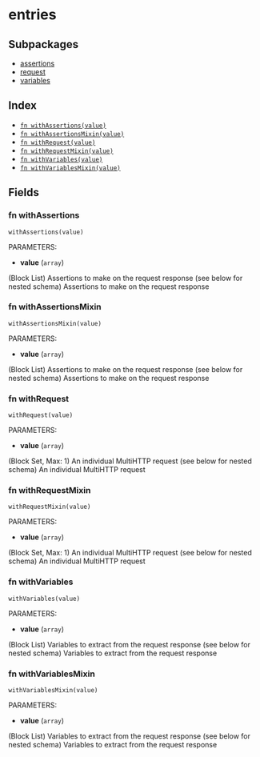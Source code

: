 # entries



## Subpackages

* [assertions](assertions.md)
* [request](request/index.md)
* [variables](variables.md)

## Index

* [`fn withAssertions(value)`](#fn-withassertions)
* [`fn withAssertionsMixin(value)`](#fn-withassertionsmixin)
* [`fn withRequest(value)`](#fn-withrequest)
* [`fn withRequestMixin(value)`](#fn-withrequestmixin)
* [`fn withVariables(value)`](#fn-withvariables)
* [`fn withVariablesMixin(value)`](#fn-withvariablesmixin)

## Fields

### fn withAssertions

```jsonnet
withAssertions(value)
```

PARAMETERS:

* **value** (`array`)

(Block List) Assertions to make on the request response (see below for nested schema)
Assertions to make on the request response
### fn withAssertionsMixin

```jsonnet
withAssertionsMixin(value)
```

PARAMETERS:

* **value** (`array`)

(Block List) Assertions to make on the request response (see below for nested schema)
Assertions to make on the request response
### fn withRequest

```jsonnet
withRequest(value)
```

PARAMETERS:

* **value** (`array`)

(Block Set, Max: 1) An individual MultiHTTP request (see below for nested schema)
An individual MultiHTTP request
### fn withRequestMixin

```jsonnet
withRequestMixin(value)
```

PARAMETERS:

* **value** (`array`)

(Block Set, Max: 1) An individual MultiHTTP request (see below for nested schema)
An individual MultiHTTP request
### fn withVariables

```jsonnet
withVariables(value)
```

PARAMETERS:

* **value** (`array`)

(Block List) Variables to extract from the request response (see below for nested schema)
Variables to extract from the request response
### fn withVariablesMixin

```jsonnet
withVariablesMixin(value)
```

PARAMETERS:

* **value** (`array`)

(Block List) Variables to extract from the request response (see below for nested schema)
Variables to extract from the request response